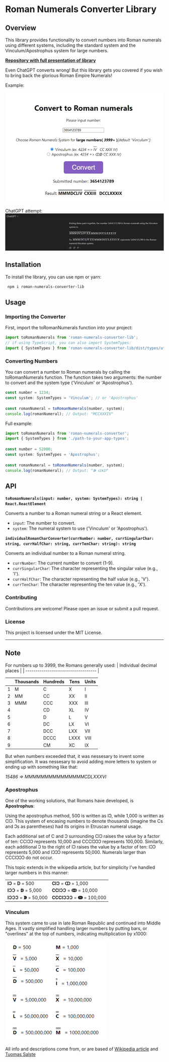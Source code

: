 # Roman Numerals Converter Library

## Overview

This library provides functionality to convert numbers into Roman numerals using different systems, including the standard system and the Vinculum/Apostrophus system for large numbers.

**[Repository with full presentation of library](https://github.com/konrad-bak/Roman-numerals-converter)**

Even ChatGPT converts wrong!
But this library gets you covered if you wish to bring back the glorious Roman Empire Numerals!

Example:

![alt text](https://github.com/konrad-bak/roman-numerals-converter-lib/blob/main/resources/Screenshot_2-roman-numerals-converter.jpg?raw=true)

ChatGPT attempt:
![alt text](https://github.com/konrad-bak/roman-numerals-converter-lib/blob/main/resources/Screenshot_1-chatgpt-roman-wrong.jpg?raw=true)

## Installation

To install the library, you can use npm or yarn:

```bash
 npm i roman-numerals-converter-lib
```

## Usage

### Importing the Converter

First, import the toRomanNumerals function into your project:

```typescript
import toRomanNumerals from 'roman-numerals-converter-lib';
// if using TypeScript, you can also import SystemTypes:
import { SystemTypes } from 'roman-numerals-converter-lib/dist/types/utils/toRomanNumerals';
```

### Converting Numbers

You can convert a number to Roman numerals by calling the toRomanNumerals function. The function takes two arguments: the number to convert and the system type ('Vinculum' or 'Apostrophus').

```typescript
const number = 1234;
const system: SystemTypes = 'Vinculum'; // or 'Apostrophus'

const romanNumeral = toRomanNumerals(number, system);
console.log(romanNumeral); // Output: "MCCXXXIV"
```

Full example:

```typescript
import toRomanNumerals from 'roman-numerals-converter';
import { SystemTypes } from './path-to-your-app-types';

const number = 52000;
const system: SystemTypes = 'Apostrophus';

const romanNumeral = toRomanNumerals(number, system);
console.log(romanNumeral); // Output: "ↇ ↀↀ"
```

## API

**`toRomanNumerals(input: number, system: SystemTypes): string | React.ReactElement`**

Converts a number to a Roman numeral string or a React element.

- `input`: The number to convert.
- `system`: The numeral system to use ('Vinculum' or 'Apostrophus').

**`individualRomanCharConverter(currNumber: number, currSingularChar: string, currHalfChar: string, currTenChar: string): string`**

Converts an individual number to a Roman numeral string.

- `currNumber`: The current number to convert (1-9).
- `currSingularChar`: The character representing the singular value (e.g., 'I').
- `currHalfChar`: The character representing the half value (e.g., 'V').
- `currTenChar`: The character representing the ten value (e.g., 'X').

### Contributing

Contributions are welcome! Please open an issue or submit a pull request.

### License

This project is licensed under the MIT License.

---

## Note

For numbers up to 3999, the Romans generally used:
| Individual decimal places |
| ----------------------------------- |

|     | Thousands | Hundreds | Tens | Units |
| --- | --------- | -------- | ---- | ----- |
| 1   | M         | C        | X    | I     |
| 2   | MM        | CC       | XX   | II    |
| 3   | MMM       | CCC      | XXX  | III   |
| 4   |           | CD       | XL   | IV    |
| 5   |           | D        | L    | V     |
| 6   |           | DC       | LX   | VI    |
| 7   |           | DCC      | LXX  | VII   |
| 8   |           | DCCC     | LXXX | VIII  |
| 9   |           | CM       | XC   | IX    |

But when numbers exceeded that, it was nessesary to invent some simplification.
It was nessesary to avoid adding more letters to system or ending up with something like that:

_15486 => MMMMMMMMMMMMMMMCDLXXXVI_

### Apostrophus

One of the working solutions, that Romans have developed, is **Apostrophus**:

Using the apostrophus method, 500 is written as IↃ, while 1,000 is written as CIↃ. This system of encasing numbers to denote thousands (imagine the Cs and Ↄs as parentheses) had its origins in Etruscan numeral usage.

Each additional set of C and Ↄ surrounding CIↃ raises the value by a factor of ten: CCIↃↃ represents 10,000 and CCCIↃↃↃ represents 100,000. Similarly, each additional Ↄ to the right of IↃ raises the value by a factor of ten: IↃↃ represents 5,000 and IↃↃↃ represents 50,000. Numerals larger than CCCIↃↃↃ do not occur.

This topic extends in the wikipedia article, but for simplicity I've handled larger numbers in this manner:

|                           |                               |
| ------------------------- | ----------------------------- |
| **IↃ** = **D** = 500      | **CIↃ** = **ↀ** = 1,000       |
| **IↃↃ** = **ↁ** = 5,000   | **CCIↃↃ** = **ↂ** = 10,000    |
| **IↃↃↃ** = **ↇ** = 50,000 | **CCCIↃↃↃ** = **ↈ** = 100,000 |

### Vinculum

This system came to use in late Roman Republic and continued into Middle Ages.
It vastly simplified handling larger numbers by putting bars, or "overlines" at the top of numbers, indicating multiplication by x1000:

![alt text](https://github.com/konrad-bak/roman-numerals-converter-lib/blob/main/resources/image.png?raw=true)

All info and descriptions come from, or are based of [Wikipedia article](https://en.wikipedia.org/wiki/Roman_numerals) and [Tuomas Salste](https://www.tuomas.salste.net/doc/roman/converter.shtml)
